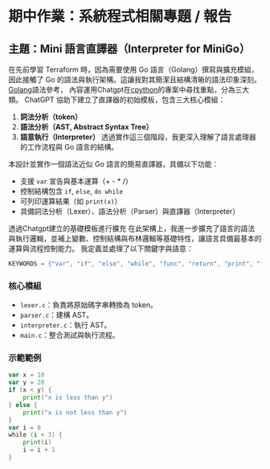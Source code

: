 # 期中作業：系統程式相關專題 / 報告


## 主題：Mini 語言直譯器（Interpreter for MiniGo）
在先前學習 Terraform 時，因為需要使用 Go 語言（Golang）撰寫與擴充模組，因此接觸了 Go 的語法與執行架構。這讓我對其簡潔且結構清晰的語法印象深刻。
[Golang](https://willh.gitbook.io/build-web-application-with-golang-zhtw/02.0/02.2)語法參考，
內容運用Chatgpt在[cpython](https://github.com/python/cpython/tree/main)的專案中尋找重點，分為三大類。
ChatGPT 協助下建立了直譯器的初始模板，包含三大核心模組：
1. **詞法分析（token）**  
2. **語法分析（AST, Abstract Syntax Tree）**  
3. **語意執行（Interpreter）**
透過實作這三個階段，我更深入理解了語言處理器的工作流程與 Go 語言的結構。

本設計並實作一個語法近似 Go 語言的簡易直譯器，具備以下功能：
- 支援 `var` 宣告與基本運算（+ - * /）
- 控制結構包含 `if`, `else`, `do while`
- 可列印運算結果（如 `print(x)`）
- 具備詞法分析（Lexer）、語法分析（Parser）與直譯器（Interpreter）

透過Chatgpt建立的基礎模板進行擴充
在此架構上，我進一步擴充了語言的語法與執行邏輯，並補上變數、控制結構與布林邏輯等基礎特性，讓語言具備最基本的運算與流程控制能力。
我定義並處理了以下關鍵字與語意：
```go
KEYWORDS = {"var", "if", "else", "while", "func", "return", "print", "true", "false"}
```

### 核心模組
- `lexer.c`：負責將原始碼字串轉換為 token。
- `parser.c`：建構 AST。
- `interpreter.c`：執行 AST。
- `main.c`：整合測試與執行流程。

### 示範範例
```go
var x = 10
var y = 20
if (x < y) {
    print("x is less than y")
} else {
    print("x is not less than y")
}
var i = 0
while (i < 3) {
    print(i)
    i = i + 1
}
```
